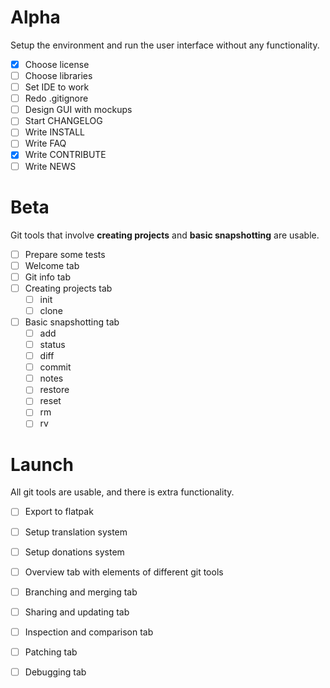 # Alpha

Setup the environment and run the user interface without any functionality.

- [x] Choose license
- [ ] Choose libraries
- [ ] Set IDE to work
- [ ] Redo .gitignore
- [ ] Design GUI with mockups
- [ ] Start CHANGELOG
- [ ] Write INSTALL
- [ ] Write FAQ
- [x] Write CONTRIBUTE
- [ ] Write NEWS

# Beta

Git tools that involve **creating projects** and **basic snapshotting** are usable.

- [ ] Prepare some tests
- [ ] Welcome tab
- [ ] Git info tab
- [ ] Creating projects tab
  - [ ] init
  - [ ] clone
- [ ] Basic snapshotting tab
  - [ ] add
  - [ ] status
  - [ ] diff
  - [ ] commit
  - [ ] notes
  - [ ] restore
  - [ ] reset
  - [ ] rm
  - [ ] rv

# Launch

All git tools are usable, and there is extra functionality.

- [ ] Export to flatpak
- [ ] Setup translation system
- [ ] Setup donations system
- [ ] Overview tab with elements of different git tools
- [ ] Branching and merging tab
- [ ] Sharing and updating tab
- [ ] Inspection and comparison tab
- [ ] Patching tab
- [ ] Debugging tab

